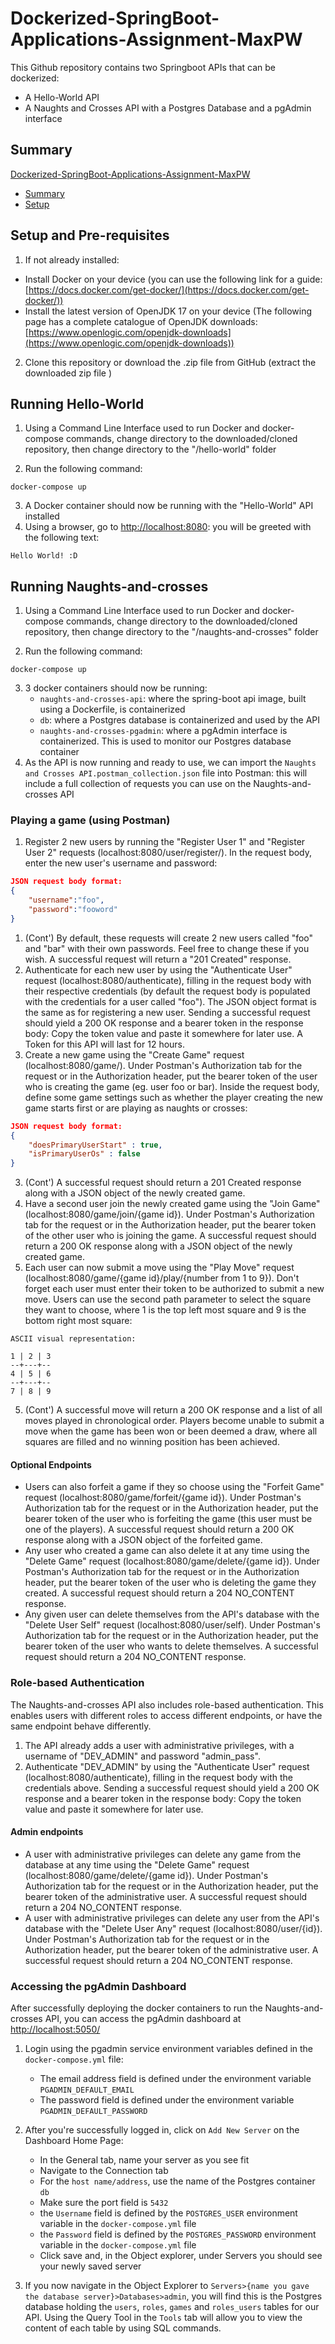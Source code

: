 # Dockerized-SpringBoot-Applications-Assignment-MaxPW
 
This Github repository contains two Springboot APIs that can be dockerized:

- A Hello-World API
- A Naughts and Crosses API with a Postgres Database and a pgAdmin interface

## Summary

[Dockerized-SpringBoot-Applications-Assignment-MaxPW](#dockerized-springboot-applications-assignment-maxpw)
* [Summary](#summary)
* [Setup](#setup)


## Setup and Pre-requisites

1. If not already installed:

-  Install Docker on your device (you can use the following link for a guide: [https://docs.docker.com/get-docker/](https://docs.docker.com/get-docker/))
- Install the latest version of OpenJDK 17 on your device (The following page has a complete catalogue of OpenJDK downloads: [https://www.openlogic.com/openjdk-downloads](https://www.openlogic.com/openjdk-downloads))

2. Clone this repository or download the .zip file from GitHub (extract the downloaded zip file )

## Running Hello-World

1. Using a Command Line Interface used to run Docker and docker-compose commands, change directory to the downloaded/cloned repository, then change directory to the "/hello-world" folder

2. Run the following command: 

```
docker-compose up
```

3. A Docker container should now be running with the "Hello-World" API installed
4. Using a browser, go to [http://localhost:8080](http://localhost:8080): you will be greeted with the following text:

```
Hello World! :D
```

## Running Naughts-and-crosses

1. Using a Command Line Interface used to run Docker and docker-compose commands, change directory to the downloaded/cloned repository, then change directory to the "/naughts-and-crosses" folder

2. Run the following command: 

```
docker-compose up
```

3. 3 docker containers should now be running:
    * `naughts-and-crosses-api`: where the spring-boot api image, built using a Dockerfile, is containerized
    * `db`: where a Postgres database is containerized and used by the API
    * `naughts-and-crosses-pgadmin`: where a pgAdmin interface is containerized. This is used to monitor our Postgres database container
4. As the API is now running and ready to use, we can import the `Naughts and Crosses API.postman_collection.json` file into Postman: this will include a full collection of requests you can use on the Naughts-and-crosses API

### Playing a game (using Postman)

1. Register 2 new users by running the "Register User 1" and "Register User 2" requests (localhost:8080/user/register/). In the request body, enter the new user's username and password: 
``` JSON
JSON request body format:
{
    "username":"foo",
    "password":"fooword"
}
```
1. (Cont') 
By default, these requests will create 2 new users called "foo" and "bar" with their own passwords. Feel free to change these if you wish. A successful request will return a "201 Created" response.
2. Authenticate for each new user by using the "Authenticate User" request (localhost:8080/authenticate), filling in the request body with their respective credentials (by default the request body is populated with the credentials for a user called "foo"). The JSON object format is the same as for registering a new user. Sending a successful request should yield a 200 OK response and a bearer token in the response body: Copy the token value and paste it somewhere for later use. A Token for this API will last for 12 hours.
3. Create a new game using the "Create Game" request (localhost:8080/game/). Under Postman's Authorization tab for the request or in the Authorization header, put the bearer token of the user who is creating the game (eg. user foo or bar). Inside the request body, define some game settings such as whether the player creating the new game starts first or are playing as naughts or crosses:
``` JSON
JSON request body format:
{
    "doesPrimaryUserStart" : true,
    "isPrimaryUserOs" : false
}
```
 3. (Cont') 
 A successful request should return a 201 Created response along with a JSON object of the newly created game.
4. Have a second user join the newly created game using the "Join Game" (localhost:8080/game/join/{game id}). Under Postman's Authorization tab for the request or in the Authorization header, put the bearer token of the other user who is joining the game. A successful request should return a 200 OK response along with a JSON object of the newly created game.
5. Each user can now submit a move using the "Play Move" request (localhost:8080/game/{game id}/play/{number from 1 to 9}). Don't forget each user must enter their token to be authorized to submit a new move. Users can use the second path parameter to select the square they want to choose, where 1 is the top left most square and 9 is the bottom right most square:
```
ASCII visual representation:

1 | 2 | 3
--+---+--
4 | 5 | 6
--+---+--
7 | 8 | 9
```
5. (Cont') 
A successful move will return a 200 OK response and a list of all moves played in  chronological order. Players become unable to submit a move when the game has been won or been deemed a draw, where all squares are filled and no winning position has been achieved. 

#### Optional Endpoints

* Users can also forfeit a game if they so choose using the "Forfeit Game" request (localhost:8080/game/forfeit/{game id}). Under Postman's Authorization tab for the request or in the Authorization header, put the bearer token of the user who is forfeiting the game (this user must be one of the players). A successful request should return a 200 OK response along with a JSON object of the forfeited game.
* Any user who created a game can also delete it at any time using the "Delete Game" request (localhost:8080/game/delete/{game id}). Under Postman's Authorization tab for the request or in the Authorization header, put the bearer token of the user who is deleting the game they created. A successful request should return a 204 NO_CONTENT response.
* Any given user can delete themselves from the API's database with the "Delete User Self" request (localhost:8080/user/self). Under Postman's Authorization tab for the request or in the Authorization header, put the bearer token of the user who wants to delete themselves. A successful request should return a 204 NO_CONTENT response.

### Role-based Authentication

The Naughts-and-crosses API also includes role-based authentication. This enables users with different roles to access different endpoints, or have the same endpoint behave differently.

1. The API already adds a user with administrative privileges, with a username of "DEV_ADMIN" and password "admin_pass". 
2. Authenticate "DEV_ADMIN" by using the "Authenticate User" request (localhost:8080/authenticate), filling in the request body with the credentials above. Sending a successful request should yield a 200 OK response and a bearer token in the response body: Copy the token value and paste it somewhere for later use.

#### Admin endpoints

* A user with administrative privileges can delete any game from the database at any time using the "Delete Game" request (localhost:8080/game/delete/{game id}). Under Postman's Authorization tab for the request or in the Authorization header, put the bearer token of the administrative user. A successful request should return a 204 NO_CONTENT response.
* A user with administrative privileges can delete any user from the API's database with the "Delete User Any" request (localhost:8080/user/{id}). Under Postman's Authorization tab for the request or in the Authorization header, put the bearer token of the administrative user. A successful request should return a 204 NO_CONTENT response.

### Accessing the pgAdmin Dashboard

After successfully deploying the docker containers to run the Naughts-and-crosses API, you can access the pgAdmin dashboard at [http://localhost:5050/](http://localhost:5050/)
1. Login using the pgadmin service environment variables defined in the `docker-compose.yml` file:
    * The email address field is defined under the environment variable `PGADMIN_DEFAULT_EMAIL`
    * The password field is defined under the environment variable `PGADMIN_DEFAULT_PASSWORD`

2. After you're successfully logged in, click on `Add New Server` on the Dashboard Home Page:
    * In the General tab, name your server as you see fit
    * Navigate to the Connection tab
    * For the `host name/address`, use the name of the Postgres container `db`
    * Make sure the port field is `5432`
    * the `Username` field is defined by the `POSTGRES_USER` environment variable in the `docker-compose.yml` file
    * the `Password` field is defined by the `POSTGRES_PASSWORD` environment variable in the `docker-compose.yml` file
    * Click save and, in the Object explorer, under Servers you should see your newly saved server

3. If you now navigate in the Object Explorer to `Servers>{name you gave the database server}>Databases>admin`, you will find this is the Postgres database holding the `users`, `roles`, `games` and `roles_users` tables for our API. Using the Query Tool in the `Tools` tab will allow you to view the content of each table by using SQL commands. 